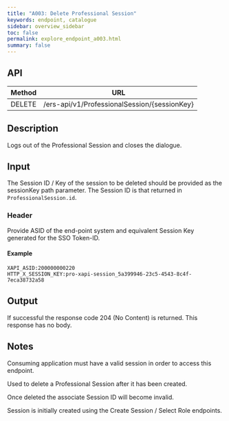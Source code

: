 ```yaml
---
title: "A003: Delete Professional Session"
keywords: endpoint, catalogue
sidebar: overview_sidebar
toc: false
permalink: explore_endpoint_a003.html
summary: false
---
```


## API

| Method | URL |
| -------------| --- |
| DELETE | /ers-api/v1/ProfessionalSession/{sessionKey}

## Description
Logs out of the Professional Session and closes the dialogue.

## Input
The Session ID / Key of the session to be deleted should be provided as the sessionKey path parameter. The Session ID is that returned in `ProfessionalSession.id`.

### Header
Provide ASID of the end-point system and equivalent Session Key generated for the SSO Token-ID.

#### Example
```http
XAPI_ASID:200000000220
HTTP_X_SESSION_KEY:pro-xapi-session_5a399946-23c5-4543-8c4f-7eca38732a58
```

## Output
If successful the response code 204 (No Content) is returned. This response has no body.

<!--## Code Sample
Code snippets taken from the consumer example. See [Code Samples](develop_code_samples.html) for further details.

```javascript
function deleteSession() {
    var deferred = $q.defer();

    var headersJson = {};
    headersJson[config.asidHeader] = config.asid;
    headersJson[config.sessionIdHeader] = scope.sessionData.id;

    var rest = $resource(
            config.baseUrl + '/v1/ProfessionalSession/' + scope.currentSessionId,
            null,
            {'delete': {method: 'DELETE', headers: headersJson}}
    );
    rest.delete(function() {
        deferred.resolve(true);
        scope.currentSessionId = null;
    }, function() {
        deferred.reject();        
    });

    return deferred.promise;
}
```-->

## Notes
Consuming application must have a valid session in order to access this endpoint.

Used to delete a Professional Session after it has been created.

Once deleted the associate Session ID will become invalid.

Session is initially created using the Create Session / Select Role endpoints.
